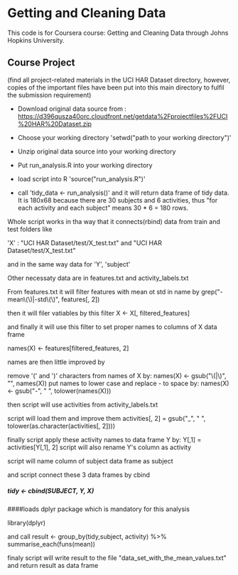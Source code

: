 Getting and Cleaning Data
=========================

This code is for Coursera course: Getting and Cleaning Data through Johns Hopkins University.

## Course Project
(find all project-related materials in the UCI HAR Dataset directory, however, copies of the important files have been put into this main directory to fulfil the submission requirement)

* Download original data source from : https://d396qusza40orc.cloudfront.net/getdata%2Fprojectfiles%2FUCI%20HAR%20Dataset.zip

* Choose your working directory 'setwd("path to your working directory")'

* Unzip original data source into your working directory

* Put run_analysis.R into your working directory

* load script into R 'source("run_analysis.R")'

* call  'tidy_data <- run_analysis()' and it will return data frame of tidy data. It is 180x68 because there are 30 subjects and 6 activities, thus "for each activity and each subject" means 30 * 6 = 180 rows.


Whole script works in tha way that it connects(rbind) data from train and test folders like

'X' : "UCI HAR Dataset/test/X_test.txt" and "UCI HAR Dataset/test/X_test.txt"

and in the same way data for 'Y', 'subject'

Other necessaty data are in features.txt and activity_labels.txt

From features.txt it will filter features with mean ot std in name by grep("-mean\\(\\)|-std\\(\\)", features[, 2])

then it will filer vatiables by this filter X <- X[, filtered_features]

and finally it will use this filter to set proper names to columns of X data frame 

names(X) <- features[filtered_features, 2]

names are then little improved by

remove '(' and ')' characters from names of X by: names(X) <- gsub("\\(|\\)", "", names(X))
put names to lower case and replace - to space by: names(X) <- gsub("-", " ", tolower(names(X)))

then script will use activities from activity_labels.txt

script will load them and improve them activities[, 2] = gsub("_", " ", tolower(as.character(activities[, 2])))

finally script apply these activity names to data frame Y by: Y[,1] = activities[Y[,1], 2] script will also rename Y's column as activity

script will name column of subject data frame as subject

and script connect these 3 data frames by cbind

##### tidy <- cbind(SUBJECT, Y, X)

####loads dplyr package which is mandatory for this analysis

library(dplyr)


and call result <- group_by(tidy,subject, activity) %>% summarise_each(funs(mean))

finaly script will write result to the file "data_set_with_the_mean_values.txt" and return result as data frame


